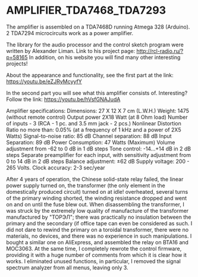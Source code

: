 # AMPLIFIER_TDA7468_TDA7293

The amplifier is assembled on a TDA7468D running Atmega 328 (Arduino). 2 TDA7294 microcircuits work as a power amplifier.

The library for the audio processor and the control sketch program were written by Alexander Liman.
Link to his project page: http://rcl-radio.ru/?p=58165
In addition, on his website you will find many other interesting projects!

About the appearance and functionality, see the first part at the link:
https://youtu.be/eZJRyMcyyfY

In the second part you will see what this amplifier consists of. Interesting? Follow the link:
https://youtu.be/hVsfGNAJudA

Amplifier specifications:
Dimensions: 27 X 12 X 7 cm (L.W.H.)
Weight: 1475 (without remote control)
Output power 2X18 Watt (at 8 Ohm load)
Number of inputs - 3 (RCA - 1 pc. and 3.5 mm jack - 2 pcs.)
Nonlinear Distortion Ratio no more than: 0.05% (at a frequency of 1 kHz and a power of 2X5 Watts)
Signal-to-noise ratio: 85 dB
Channel separation: 88 dB
Input Separation: 89 dB
Power Consumption: 47 Watts (Maximum)
Volume adjustment from -62 to 0 dB in 1 dB steps
Tone control: -14…+14 dB in 2 dB steps
Separate preamplifier for each input, with sensitivity adjustment from 0 to 14 dB in 2 dB steps
Balance adjustment: ±62 dB
Supply voltage: 200 - 265 Volts.
Clock accuracy: 2-3 sec/year

After 4 years of operation, the Chinese solid-state relay failed, the linear power supply turned on, the transformer (the only element in the domestically produced circuit) turned on at idle! overheated, several turns of the primary winding shorted, the winding resistance dropped and went on and on until the fuse blew out. When disassembling the transformer, I was struck by the extremely low quality of manufacture of the transformer manufactured by "ТОРЭЛ"; there was practically no insulation between the primary and the secondary (if office tape can even be considered as such. I did not dare to rewind the primary on a toroidal transformer, there were no materials, no devices, and there was no experience in such manipulations. I bought a similar one on AliExpress, and assembled the relay on BTA16 and MOC3063. At the same time, I completely rewrote the control firmware, providing it with a huge number of comments from which it is clear how it works. I eliminated unused functions, in particular, I removed the signal spectrum analyzer from all menus, leaving only 3.
